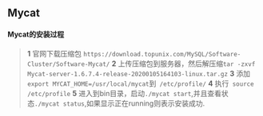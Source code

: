 ## Mycat 

#### Mycat的安装过程

> **1** 官网下载压缩包 ` https://download.topunix.com/MySQL/Software-Cluster/Software-Mycat/ `
> **2** 上传压缩包到服务器，然后解压缩` tar -zxvf Mycat-server-1.6.7.4-release-20200105164103-linux.tar.gz `
> **3** 添加` export MYCAT_HOME=/usr/local/mycat `到` /etc/profile/`
> **4** 执行` source /etc/profile`
> **5** 进入到bin目录，启动`./mycat start`,并且查看状态`./mycat status`,如果显示正在running则表示安装成功.
